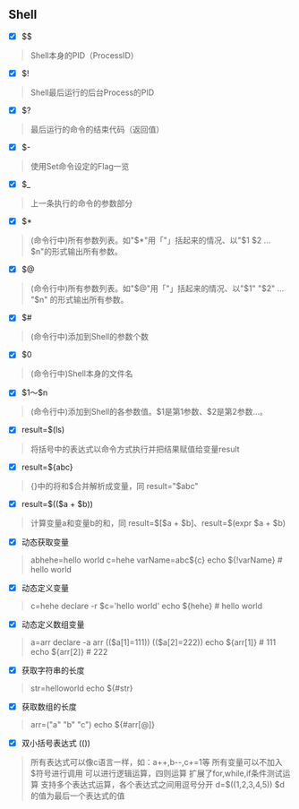 ﻿
## Shell

- [x] \$\$ 

> Shell本身的PID（ProcessID） 

- [x] \$! 

> Shell最后运行的后台Process的PID 

- [x] \$? 

> 最后运行的命令的结束代码（返回值） 

- [x] \$- 

> 使用Set命令设定的Flag一览 

- [x] \$_

> 上一条执行的命令的参数部分

- [x] \$* 
> (命令行中)所有参数列表。如"\$*"用「"」括起来的情况、以"\$1 \$2 … \$n"的形式输出所有参数。 

- [x] \$@ 
> (命令行中)所有参数列表。如"\$@"用「"」括起来的情况、以"\$1" "\$2" … "\$n" 的形式输出所有参数。 

- [x] \$# 
> (命令行中)添加到Shell的参数个数 

- [x] \$0 
> (命令行中)Shell本身的文件名 

- [x] \$1～\$n 
> (命令行中)添加到Shell的各参数值。\$1是第1参数、\$2是第2参数…。 

- [x] result=\$(ls)
> 将括号中的表达式以命令方式执行并把结果赋值给变量result

- [x] result=\${abc}
> {}中的将和\$合并解析成变量，同 result="\$abc"

- [x] result=\$((\$a + \$b))
> 计算变量a和变量b的和，同 result=\$[\$a + \$b]、result=\$(expr \$a + \$b)

- [x] 动态获取变量
> abhehe=hello world
c=hehe
varName=abc\${c}
echo \${!varName}  # hello world

- [x] 动态定义变量
> c=hehe
declare -r \$c='hello world'
echo \${hehe} # hello world

- [x] 动态定义数组变量
> a=arr
declare -a arr
((\$a[1]=111))
((\$a[2]=222))
echo \${arr[1]} # 111
echo \${arr[2]} # 222

- [x] 获取字符串的长度
> str=helloworld
echo \${#str}

- [x] 获取数组的长度
> arr=("a" "b" "c")
echo \${#arr[@]}

- [x] 双小括号表达式 (())
> 所有表达式可以像c语言一样，如：a++,b--,c+=1等
所有变量可以不加入\$符号进行调用
可以进行逻辑运算，四则运算
扩展了for,while,if条件测试运算
支持多个表达式运算，各个表达式之间用逗号分开
d=\$((1,2,3,4,5)) \$d的值为最后一个表达式的值